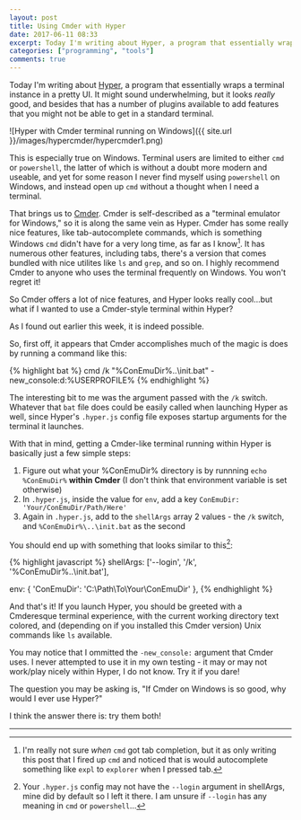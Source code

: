 ```yaml
---
layout: post
title: Using Cmder with Hyper
date: 2017-06-11 08:33
excerpt: Today I'm writing about Hyper, a program that essentially wraps a terminal instance in a pretty UI.
categories: ["programming", "tools"]
comments: true
---
```

Today I'm writing about [Hyper](https://hyper.is/), a program that essentially wraps a terminal instance in a pretty UI.  It might sound underwhelming, but it looks *really* good, and besides that has a number of plugins available to add features that you might not be able to get in a standard terminal.

![Hyper with Cmder terminal running on Windows]({{ site.url }}/images/hypercmder/hypercmder1.png)

This is especially true on Windows.  Terminal users are limited to either `cmd` or `powershell`, the latter of which is without a doubt more modern and useable, and yet for some reason I never find myself using `powershell` on Windows, and instead open up `cmd` without a thought when I need a terminal.

That brings us to [Cmder](http://cmder.net/).  Cmder is self-described as a "terminal emulator for Windows," so it is along the same vein as Hyper.  Cmder has some really nice features, like tab-autocomplete commands, which is something Windows `cmd` didn't have for a very long time, as far as I know[^1].  It has numerous other features, including tabs, there's a version that comes bundled with nice utilites like `ls` and `grep`, and so on.  I highly recommend Cmder to anyone who uses the terminal frequently on Windows.  You won't regret it! 

So Cmder offers a lot of nice features, and Hyper looks really cool...but what if I wanted to use a Cmder-style terminal within Hyper?

As I found out earlier this week, it is indeed possible.

So, first off, it appears that Cmder accomplishes much of the magic is does by running a command like this:

{% highlight bat %}
cmd /k "%ConEmuDir%\..\init.bat"  -new_console:d:%USERPROFILE%
{% endhighlight %}

The interesting bit to me was the argument passed with the `/k` switch.  Whatever that `bat` file does could be easily called when launching Hyper as well, since Hyper's `.hyper.js` config file exposes startup arguments for the terminal it launches.

With that in mind, getting a Cmder-like terminal running within Hyper is basically just a few simple steps:

 1. Figure out what your %ConEmuDir% directory is by runnning `echo %ConEmuDir%` **within Cmder** (I don't think that environment variable is set otherwise)
 2. In `.hyper.js`, inside the value for `env`, add a key `ConEmuDir: 'Your/ConEmuDir/Path/Here'` 
 3. Again in `.hyper.js`, add to the `shellArgs` array 2 values - the `/k` switch, and `%ConEmuDir%\..\init.bat` as the second

You should end up with something that looks similar to this[^2]:

{% highlight javascript %}
shellArgs: ['--login', '/k', '%ConEmuDir%\..\init.bat'],

env: {
    'ConEmuDir': 'C:\Path\To\Your\ConEmuDir'
},
{% endhighlight %}

And that's it! If you launch Hyper, you should be greeted with a Cmderesque terminal experience, with the current working directory text colored, and (depending on if you installed this Cmder version) Unix commands like `ls` available.

You may notice that I ommitted the `-new_console:` argument that Cmder uses.  I never attempted to use it in my own testing - it may or may not work/play nicely within Hyper, I do not know.  Try it if you dare!

The question you may be asking is, "If Cmder on Windows is so good, why would I ever use Hyper?"

I think the answer there is: try them both!

---

[^1]: I'm really not sure *when* `cmd` got tab completion, but it as only writing this post that I fired up `cmd` and noticed that is would autocomplete something like `expl` to `explorer` when I pressed tab.

[^2]: Your `.hyper.js` config may not have the `--login` argument in shellArgs, mine did by default so I left it there.  I am unsure if `--login` has any meaning in `cmd` or `powershell`...
